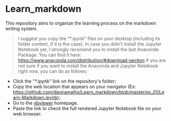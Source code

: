 # Learn_markdown
This repository aims to organize the learning process on the markdown writing system.

> I suggest you copy the "*.ipynb" files on your desktop (including its folder content, if it is the case). 
> In case you didn't install the Jupyter Notebook yet, I strongly recomend you to install the last Anaconda Package.
> You can find it here: https://www.anaconda.com/distribution/#download-section
> If you are not sure if you want to install the Anaconda and Jupyter Notebook right now, you can do as follows:

- Click the "*.ipynb" link on the repository's folder;
- Copy the web location that appears on your navigator (Ex: https://github.com/daviramalho/Learn_markdown/blob/master/ex_01/Learn-Markdown.ipynb);
- Go to the [nbviewer](https://nbviewer.jupyter.org/) homepage.
- Paste the link to check the full rendered Jupyter Notebook file on your web browser.
